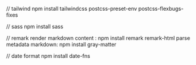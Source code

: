 // tailwind
npm install tailwindcss postcss-preset-env postcss-flexbugs-fixes

// sass
npm install sass

// remark
render markdown content : npm install remark remark-html
parse metadata markdown: npm install gray-matter

// date format
npm install date-fns

